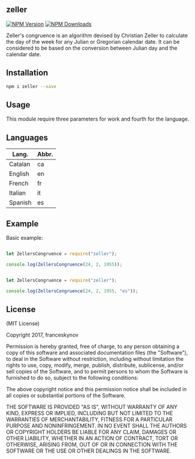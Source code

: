  ## zeller

[![NPM Version][npm-version-image]][npm-url]
[![NPM Downloads][npm-downloads-image]][npm-url]

Zeller's congruence is an algorithm devised by Christian Zeller to calculate the day of the week for any Julian or Gregorian calendar date. It can be considered to be based on the conversion between Julian day and the calendar date.

## Installation
```bash 
npm i zeller --save
```

## Usage 
This module require three parameters for work and fourth for the language.

## Languages

| Lang. | Abbr. |
|------|------|
|Catalan | ca |
|English | en |
|French  | fr |
|Italian | it |
|Spanish | es |

## Example

Basic example:

```javascript

let ZellersCongruence = require("zeller");

console.log(ZellersCongruence(24, 2, 1955));

```

```javascript

let ZellersCongruence = require("zeller");

console.log(ZellersCongruence(24, 2, 1955, "es"));
```

## License

(MIT License)

Copyright 2017,  franceskynov

Permission is hereby granted, free of charge, to any person obtaining a copy
of this software and associated documentation files (the "Software"), to deal
in the Software without restriction, including without limitation the rights
to use, copy, modify, merge, publish, distribute, sublicense, and/or sell
copies of the Software, and to permit persons to whom the Software is
furnished to do so, subject to the following conditions:

The above copyright notice and this permission notice shall be included in all
copies or substantial portions of the Software.

THE SOFTWARE IS PROVIDED "AS IS", WITHOUT WARRANTY OF ANY KIND, EXPRESS OR
IMPLIED, INCLUDING BUT NOT LIMITED TO THE WARRANTIES OF MERCHANTABILITY,
FITNESS FOR A PARTICULAR PURPOSE AND NONINFRINGEMENT. IN NO EVENT SHALL THE
AUTHORS OR COPYRIGHT HOLDERS BE LIABLE FOR ANY CLAIM, DAMAGES OR OTHER
LIABILITY, WHETHER IN AN ACTION OF CONTRACT, TORT OR OTHERWISE, ARISING FROM,
OUT OF OR IN CONNECTION WITH THE SOFTWARE OR THE USE OR OTHER DEALINGS IN THE
SOFTWARE.

[npm-version-image]: https://img.shields.io/npm/v/zeller.svg
[npm-downloads-image]: https://img.shields.io/npm/dm/zeller.svg
[npm-url]: https://npmjs.org/package/zeller
